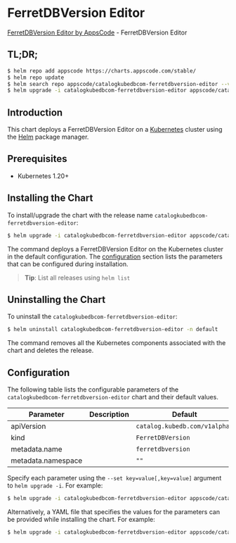 # FerretDBVersion Editor

[FerretDBVersion Editor by AppsCode](https://appscode.com) - FerretDBVersion Editor

## TL;DR;

```bash
$ helm repo add appscode https://charts.appscode.com/stable/
$ helm repo update
$ helm search repo appscode/catalogkubedbcom-ferretdbversion-editor --version=v0.16.0
$ helm upgrade -i catalogkubedbcom-ferretdbversion-editor appscode/catalogkubedbcom-ferretdbversion-editor -n default --create-namespace --version=v0.16.0
```

## Introduction

This chart deploys a FerretDBVersion Editor on a [Kubernetes](http://kubernetes.io) cluster using the [Helm](https://helm.sh) package manager.

## Prerequisites

- Kubernetes 1.20+

## Installing the Chart

To install/upgrade the chart with the release name `catalogkubedbcom-ferretdbversion-editor`:

```bash
$ helm upgrade -i catalogkubedbcom-ferretdbversion-editor appscode/catalogkubedbcom-ferretdbversion-editor -n default --create-namespace --version=v0.16.0
```

The command deploys a FerretDBVersion Editor on the Kubernetes cluster in the default configuration. The [configuration](#configuration) section lists the parameters that can be configured during installation.

> **Tip**: List all releases using `helm list`

## Uninstalling the Chart

To uninstall the `catalogkubedbcom-ferretdbversion-editor`:

```bash
$ helm uninstall catalogkubedbcom-ferretdbversion-editor -n default
```

The command removes all the Kubernetes components associated with the chart and deletes the release.

## Configuration

The following table lists the configurable parameters of the `catalogkubedbcom-ferretdbversion-editor` chart and their default values.

|     Parameter      | Description |                 Default                  |
|--------------------|-------------|------------------------------------------|
| apiVersion         |             | <code>catalog.kubedb.com/v1alpha1</code> |
| kind               |             | <code>FerretDBVersion</code>             |
| metadata.name      |             | <code>ferretdbversion</code>             |
| metadata.namespace |             | <code>""</code>                          |


Specify each parameter using the `--set key=value[,key=value]` argument to `helm upgrade -i`. For example:

```bash
$ helm upgrade -i catalogkubedbcom-ferretdbversion-editor appscode/catalogkubedbcom-ferretdbversion-editor -n default --create-namespace --version=v0.16.0 --set apiVersion=catalog.kubedb.com/v1alpha1
```

Alternatively, a YAML file that specifies the values for the parameters can be provided while
installing the chart. For example:

```bash
$ helm upgrade -i catalogkubedbcom-ferretdbversion-editor appscode/catalogkubedbcom-ferretdbversion-editor -n default --create-namespace --version=v0.16.0 --values values.yaml
```

